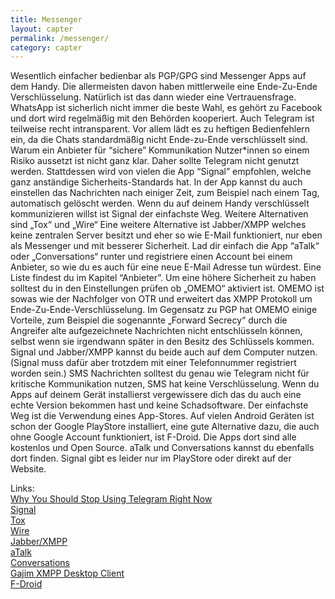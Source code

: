 ```yaml
---
title: Messenger
layout: capter
permalink: /messenger/
category: capter
---
```

Wesentlich einfacher bedienbar als PGP/GPG sind Messenger Apps auf dem Handy. Die allermeisten davon haben mittlerweile eine Ende-Zu-Ende Verschlüsselung.
Natürlich ist das dann wieder eine Vertrauensfrage.
WhatsApp ist sicherlich nicht immer die beste Wahl, es gehört zu Facebook und dort wird regelmäßig mit den Behörden kooperiert. Auch Telegram ist teilweise recht intransparent. Vor allem lädt es zu heftigen Bedienfehlern ein, da die Chats standardmäßig nicht Ende-zu-Ende verschlüsselt sind. Warum ein Anbieter für “sichere” Kommunikation Nutzer*innen so einem Risiko aussetzt ist nicht ganz klar. Daher sollte Telegram nicht genutzt werden. Stattdessen wird von vielen die App “Signal” empfohlen, welche ganz anständige Sicherheits-Standards hat. In der App kannst du auch einstellen das Nachrichten nach einiger Zeit, zum Beispiel nach einem Tag, automatisch gelöscht werden. Wenn du auf deinem Handy verschlüsselt kommunizieren willst ist Signal der einfachste Weg. Weitere Alternativen sind „Tox“ und „Wire“ Eine weitere Alternative ist Jabber/XMPP welches keine zentralen Server besitzt und eher so wie E-Mail funktioniert, nur eben als Messenger und mit besserer Sicherheit. Lad dir einfach die App “aTalk“ oder „Conversations“ runter und registriere einen Account bei einem Anbieter, so wie du es auch für eine neue E-Mail Adresse tun würdest. Eine Liste findest du im Kapitel “Anbieter”. Um eine höhere Sicherheit zu haben solltest du in den Einstellungen prüfen ob „OMEMO“ aktiviert ist. OMEMO ist sowas wie der Nachfolger von OTR und erweitert das XMPP Protokoll um Ende-Zu-Ende-Verschlüsselung. Im Gegensatz zu PGP hat OMEMO einige Vorteile, zum Beispiel die sogenannte „Forward Secrecy“ durch die Angreifer alte aufgezeichnete Nachrichten nicht entschlüsseln können, selbst wenn sie irgendwann später in den Besitz des Schlüssels kommen.
Signal und Jabber/XMPP kannst du beide auch auf dem Computer nutzen. (Signal muss dafür aber trotzdem mit einer Telefonnummer registriert worden sein.) SMS Nachrichten solltest du genau wie Telegram nicht für kritische Kommunikation nutzen, SMS hat keine Verschlüsselung.
Wenn du Apps auf deinem Gerät installierst vergewissere dich das du auch eine echte Version bekommen hast und keine Schadsoftware. Der einfachste Weg ist die Verwendung eines App-Stores. Auf vielen Android Geräten ist schon der Google PlayStore installiert, eine gute Alternative dazu, die auch ohne Google Account funktioniert, ist F-Droid. Die Apps dort sind alle kostenlos und Open Source. aTalk und Conversations kannst du ebenfalls dort finden. Signal gibt es leider nur im PlayStore oder direkt auf der Website.

Links:<br>
[Why You Should Stop Using Telegram Right Now](https://gizmodo.com/why-you-should-stop-using-telegram-right-now-1782557415)<br>
[Signal](https://www.signal.org/)<br>
[Tox](https://qtox.github.io/)<br>
[Wire](https://wire.com/de/)<br>
[Jabber/XMPP](https://xmpp.org/software/clients.html)<br>
[aTalk](https://atalk.sytes.net/)<br>
[Conversations](https://f-droid.org/en/packages/eu.siacs.conversations/)<br>
[Gajim XMPP Desktop Client](https://gajim.org/)<br>
[F-Droid](https://f-droid.org/)<br>

